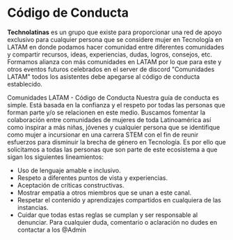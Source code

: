 # Código de Conducta

**Technolatinas** es un grupo que existe para proporcionar una red de apoyo exclusivo para cualquier persona que se considere mujer en Tecnología en LATAM en donde podamos hacer comunidad entre diferentes comunidades y compartir recursos, ideas, experiencias, dudas, logros, consejos, etc.
Formamos alianza con más comunidades en LATAM por lo que para este y otros eventos futuros celebrados en el server de discord "Comunidades LATAM" todos los asistentes debe apegarse al código de conducta establecido.

Comunidades LATAM - Código de Conducta
Nuestra guía de conducta es simple. Está basada en la confianza y el respeto por todas las personas que forman parte y/o se relacionen en este medio.
Buscamos fomentar la colaboración entre comunidades de mujeres de toda Latinoamérica así como inspirar a más niñas, jóvenes y cualquier persona que se identifique como mujer a incursionar en una carrera STEM con el fin de reunir esfuerzos para disminuir la brecha de género en Tecnología.
Es por ello que solicitamos a todas las personas que son parte de este ecosistema a que sigan los siguientes lineamientos:
* Uso de lenguaje amable e inclusivo.
* Respeto a diferentes puntos de vista y experiencias.
* Aceptación de críticas constructivas.
* Mostrar empatía a otros miembros que se unan a este canal.
* Respetar el contenido y aprendizajes compartidos en cualquiera de las instancias.
* Cuidar que todas estas reglas se cumplan y ser responsable al denunciar.
Para cualquier duda, comentario o aclaración no dudes en contactar a los @Admin

